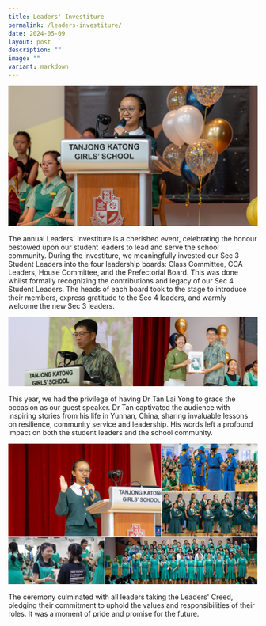 ```yaml
---
title: Leaders' Investiture
permalink: /leaders-investiture/
date: 2024-05-09
layout: post
description: ""
image: ""
variant: markdown
---
```

<img src="/images/Sparkling_Moment/2024/LI24_1.png">

<p>The annual Leaders' Investiture is a cherished event, celebrating the honour bestowed upon our student leaders to lead and serve the school community. During the investiture, we meaningfully invested our Sec 3 Student Leaders into the four leadership boards: Class Committee, CCA Leaders, House Committee, and the Prefectorial Board. This was done whilst formally recognizing the contributions and legacy of our Sec 4 Student Leaders. The heads of each board took to the stage to introduce their members, express gratitude to the Sec 4 leaders, and warmly welcome the new Sec 3 leaders.</p>
<img src="/images/Sparkling_Moment/2024/LI24_3.png">
<p>This year, we had the privilege of having Dr Tan Lai Yong to grace the occasion as our guest speaker. Dr Tan captivated the audience with inspiring stories from his life in Yunnan, China, sharing invaluable lessons on resilience, community service and leadership. His words left a profound impact on both the student leaders and the school community.</p>
<img src="/images/Sparkling_Moment/2024/LI24_2.png">
<p>The ceremony culminated with all leaders taking the Leaders' Creed, pledging their commitment to uphold the values and responsibilities of their roles. It was a moment of pride and promise for the future.</p>